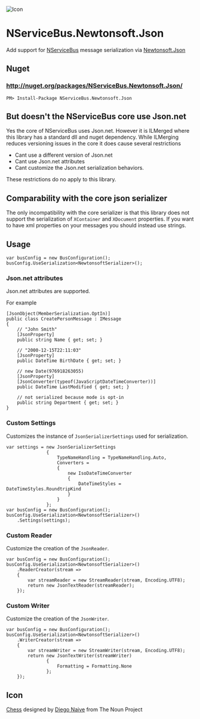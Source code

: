 ![Icon](https://raw.githubusercontent.com/SimonCropp/NServiceBus.Newtonsoft.Json/master/Icon/package_icon.png)

NServiceBus.Newtonsoft.Json
===========================

Add support for [NServiceBus](http://particular.net/NServiceBus) message serialization via [Newtonsoft.Json](https://github.com/JamesNK/Newtonsoft.Json)

## Nuget

### http://nuget.org/packages/NServiceBus.Newtonsoft.Json/

    PM> Install-Package NServiceBus.Newtonsoft.Json

## But doesn't the NServiceBus core use Json.net

Yes the core of NServiceBus uses Json.net. However it is ILMerged where this library has a standard dll and nuget dependency. While ILMerging reduces versioning issues in the core it does cause several restrictions

 * Cant use a different version of Json.net
 * Cant use Json.net attributes
 * Cant customize the Json.net serialization behaviors.

These restrictions do no apply to this library.

## Comparability with the core json serializer 

The only incompatibility with the core serializer is that this library does not support the serialization of `XContainer` and `XDocument` properties. If you want to have xml properties on your messages you should instead use strings.

## Usage

```
var busConfig = new BusConfiguration();
busConfig.UseSerialization<NewtonsoftSerializer>();
```

### Json.net attributes

Json.net attributes are supported.

For example

```
[JsonObject(MemberSerialization.OptIn)]
public class CreatePersonMessage : IMessage
{
    // "John Smith"
    [JsonProperty]
    public string Name { get; set; }

    // "2000-12-15T22:11:03"
    [JsonProperty]
    public DateTime BirthDate { get; set; }

    // new Date(976918263055)
    [JsonProperty]
    [JsonConverter(typeof(JavaScriptDateTimeConverter))]
    public DateTime LastModified { get; set; }

    // not serialized because mode is opt-in
    public string Department { get; set; }
}
```

### Custom Settings

Customizes the instance of `JsonSerializerSettings` used for serialization.

```
var settings = new JsonSerializerSettings
               {
                   TypeNameHandling = TypeNameHandling.Auto,
                   Converters =
                   {
                       new IsoDateTimeConverter
                       {
                           DateTimeStyles = DateTimeStyles.RoundtripKind
                       }
                   }
               };
var busConfig = new BusConfiguration();
busConfig.UseSerialization<NewtonsoftSerializer>()
    .Settings(settings);
```

### Custom Reader

Customize the creation of the `JsonReader`.

```
var busConfig = new BusConfiguration();
busConfig.UseSerialization<NewtonsoftSerializer>()
    .ReaderCreator(stream =>
    {
        var streamReader = new StreamReader(stream, Encoding.UTF8);
        return new JsonTextReader(streamReader);
    });
```

### Custom Writer

Customize the creation of the `JsonWriter`.

```
var busConfig = new BusConfiguration();
busConfig.UseSerialization<NewtonsoftSerializer>()
    .WriterCreator(stream =>
    {
        var streamWriter = new StreamWriter(stream, Encoding.UTF8);
        return new JsonTextWriter(streamWriter)
               {
                   Formatting = Formatting.None
               };
    });
```

## Icon

<a href="http://thenounproject.com/term/chess/15459/" target="_blank">Chess</a> designed by <a href="http://thenounproject.com/diegonaive/" target="_blank">Diego Naive</a> from The Noun Project
